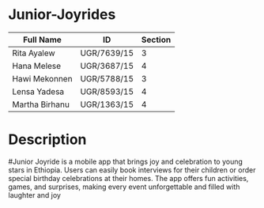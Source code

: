 # Junior-Joyrides
| Full Name       | ID           | Section |
|-----------------|--------------|---------|
| Rita Ayalew     | UGR/7639/15  | 3       |
| Hana Melese     | UGR/3687/15  | 4       |
| Hawi Mekonnen   | UGR/5788/15  | 3       |
| Lensa Yadesa    | UGR/8593/15  | 4       |
| Martha Birhanu  | UGR/1363/15  | 4       |

# Description
#Junior Joyride is a mobile app that brings joy and celebration to young stars in Ethiopia. Users can easily book interviews for their children or order special birthday celebrations at their homes. The app offers fun activities, games, and surprises, making every event unforgettable and filled with laughter and joy 
